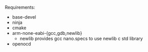 Requirements:
- base-devel
- ninja
- cmake
- arm-none-eabi-{gcc,gdb,newlib}
    - newlib provides gcc nano.specs to use newlib c std library
- openocd
